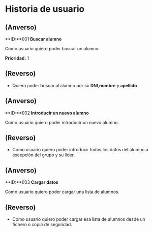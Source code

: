 # Historia de usuario

##

## (**Anverso**)

**ID:**001 **Buscar alumno**

Como usuario quiero poder buscar un alumno.

**Prioridad:** 1

## (**Reverso**)

+ Quiero poder buscar al alumno por su **DNI**,**nombre** y **apellido**



## (**Anverso**)

**ID:**002 **Introducir un nuevo  alumno**

Como usuario quiero poder introducir un nuevo  alumno.

## (**Reverso**)

+ Como usuario quiero poder introducir todos los datos del alumno a excepción del grupo y su lider.

## (**Anverso**)

**ID:**003 **Cargar datos**

Como usuario quiero poder cargar una lista de alumnos.


## (**Reverso**)

+ Como usuario quiero poder cargar esa lista de alumnos desde un fichero o copia de seguridad.
                                                       
                                                       
